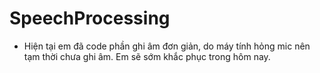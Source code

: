 # SpeechProcessing
 
- Hiện tại em đã code phần ghi âm đơn giản, do máy tính hỏng mic nên tạm thời chưa ghi âm. Em sẽ sớm khắc phục trong hôm nay.
